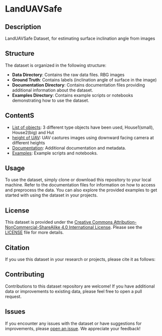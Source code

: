 # LandUAVSafe 

## Description
LandUAVSafe Dataset, for estimating surface inclination angle from images 
## Structure
The dataset is organized in the following structure:

- **Data Directory**: Contains the raw data files. RBG images
- **Ground Truth**: Contains labels (inclination angle of surface in the image)
- **Documentation Directory**: Contains documentation files providing additional information about the dataset.
- **Examples Directory**: Contains example scripts or notebooks demonstrating how to use the dataset.

## ContentS
- [List of objects](./data/data_file_1.csv): 3 different type objects have been used, House1(small), House2(big) and Hut
- [height of UAV](./data/data_file_2.xlsx): UAV caotures images using downward facing camera at different heights 
- [Documentation](./documentation): Additional documentation and metadata.
- [Examples](./examples): Example scripts and notebooks.

## Usage
To use the dataset, simply clone or download this repository to your local machine. Refer to the documentation files for information on how to access and preprocess the data. You can also explore the provided examples to get started with using the dataset in your projects.

## License
This dataset is provided under the [Creative Commons Attribution-NonCommercial-ShareAlike 4.0 International License](https://creativecommons.org/licenses/by-nc-sa/4.0/). Please see the [LICENSE](./LICENSE) file for more details.

## Citation
If you use this dataset in your research or projects, please cite it as follows:





## Contributing
Contributions to this dataset repository are welcome! If you have additional data or improvements to existing data, please feel free to open a pull request.

## Issues
If you encounter any issues with the dataset or have suggestions for improvements, please [open an issue](../../issues). We appreciate your feedback!


